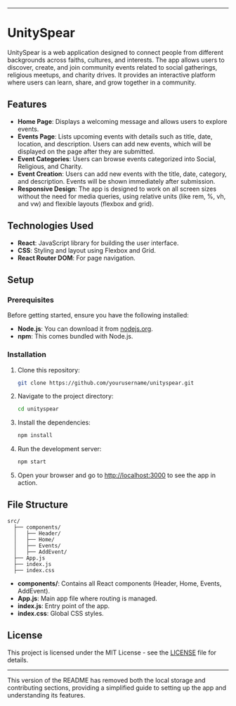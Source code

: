 

---

# UnitySpear

UnitySpear is a web application designed to connect people from different backgrounds across faiths, cultures, and interests. The app allows users to discover, create, and join community events related to social gatherings, religious meetups, and charity drives. It provides an interactive platform where users can learn, share, and grow together in a community.

## Features

- **Home Page**: Displays a welcoming message and allows users to explore events.
- **Events Page**: Lists upcoming events with details such as title, date, location, and description. Users can add new events, which will be displayed on the page after they are submitted.
- **Event Categories**: Users can browse events categorized into Social, Religious, and Charity.
- **Event Creation**: Users can add new events with the title, date, category, and description. Events will be shown immediately after submission.
- **Responsive Design**: The app is designed to work on all screen sizes without the need for media queries, using relative units (like rem, %, vh, and vw) and flexible layouts (flexbox and grid).

## Technologies Used

- **React**: JavaScript library for building the user interface.
- **CSS**: Styling and layout using Flexbox and Grid.
- **React Router DOM**: For page navigation.
  
## Setup

### Prerequisites

Before getting started, ensure you have the following installed:

- **Node.js**: You can download it from [nodejs.org](https://nodejs.org).
- **npm**: This comes bundled with Node.js.

### Installation

1. Clone this repository:
   ```bash
   git clone https://github.com/yourusername/unityspear.git
   ```

2. Navigate to the project directory:
   ```bash
   cd unityspear
   ```

3. Install the dependencies:
   ```bash
   npm install
   ```

4. Run the development server:
   ```bash
   npm start
   ```

5. Open your browser and go to [http://localhost:3000](http://localhost:3000) to see the app in action.

## File Structure

```
src/
  ├── components/
  │   ├── Header/
  │   ├── Home/
  │   ├── Events/
  │   ├── AddEvent/
  ├── App.js
  ├── index.js
  ├── index.css
```

- **components/**: Contains all React components (Header, Home, Events, AddEvent).
- **App.js**: Main app file where routing is managed.
- **index.js**: Entry point of the app.
- **index.css**: Global CSS styles.

## License

This project is licensed under the MIT License - see the [LICENSE](LICENSE) file for details.

---

This version of the README has removed both the local storage and contributing sections, providing a simplified guide to setting up the app and understanding its features.
